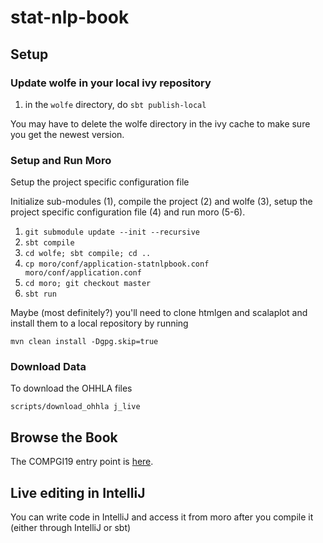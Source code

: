 # stat-nlp-book

## Setup

### Update wolfe in your local ivy repository

1. in the `wolfe` directory, do `sbt publish-local`

You may have to delete the wolfe directory in the ivy cache to make sure you get the newest version.

### Setup and Run Moro

Setup the project specific configuration file 

Initialize sub-modules (1), compile the project (2) and wolfe (3), setup the project specific configuration file (4) and run moro (5-6).

1. `git submodule update --init --recursive`
2. `sbt compile`
3. `cd wolfe; sbt compile; cd ..`
4. `cp moro/conf/application-statnlpbook.conf moro/conf/application.conf`
4. `cd moro; git checkout master`
5. `sbt run`

Maybe (most definitely?) you'll need to clone htmlgen and scalaplot and install them to a local repository by running

    mvn clean install -Dgpg.skip=true

### Download Data
To download the OHHLA files

    scripts/download_ohhla j_live

## Browse the Book

The COMPGI19 entry point is [here](http://localhost:9000/template/statnlpbook/04_compgi19/02_overview).

## Live editing in IntelliJ

You can write code in IntelliJ and access it from moro after you compile it (either through IntelliJ or sbt)




